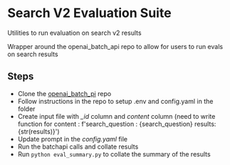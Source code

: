# Search V2 Evaluation Suite

Utilities to run evaluation on search v2 results

Wrapper around the openai_batch_api repo to allow for users to run evals on search results

## Steps
* Clone the [openai_batch_pi](https://github.com/shettyshreyas28/openai_batch_api) repo 
* Follow instructions in the repo to setup .env and config.yaml in the folder 
* Create input file with *_id* column and *content* column (need to write function for content : f'search_question : {search_question} results: {str(results)}')
* Update prompt in the *config.yaml* file
* Run the batchapi calls and collate results
* Run ```python eval_summary.py``` to collate the summary of the results
